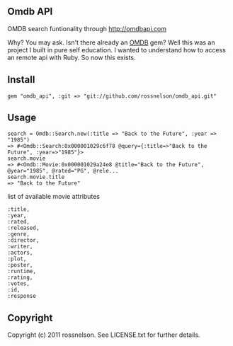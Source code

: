 ## Omdb API

OMDB search funtionality through http://omdbapi.com

Why? You may ask. Isn't there already an [OMDB](https://github.com/jvanbaarsen/omdb) gem? Well this was an project I built in pure self education. I wanted to understand how to access an remote api with Ruby. So now this exists.

## Install

`gem "omdb_api", :git => "git://github.com/rossnelson/omdb_api.git"`

## Usage

~~~
search = Omdb::Search.new(:title => "Back to the Future", :year => "1985")
=> #<Omdb::Search:0x000001029c6f78 @query={:title=>"Back to the Future", :year=>"1985"}>
search.movie
=> #<Omdb::Movie:0x000001029a24e8 @title="Back to the Future", @year="1985", @rated="PG", @rele...
search.movie.title
=> "Back to the Future"
~~~

list of available movie attributes

~~~
:title,
:year,
:rated,
:released,
:genre,
:director,
:writer,
:actors,
:plot,
:poster,
:runtime,
:rating,
:votes,
:id,
:response
~~~

## Copyright

Copyright (c) 2011 rossnelson. See LICENSE.txt for
further details.

